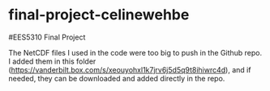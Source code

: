 # final-project-celinewehbe
#EES5310 Final Project

The NetCDF files I used in the code were too big to push in the Github repo. I added them in this folder (https://vanderbilt.box.com/s/xeouyohxl1k7jrv6j5d5q9t8ihiwrc4d),
and if needed, they can be downloaded and added directly in the repo.
